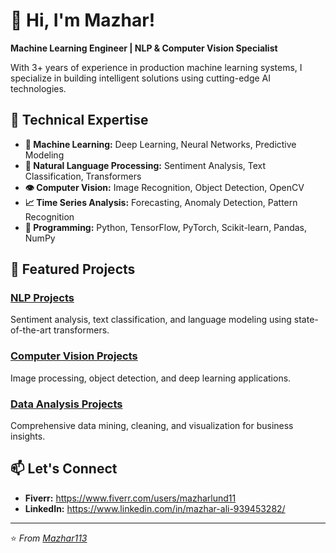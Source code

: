 # 👋 Hi, I'm Mazhar! 
**Machine Learning Engineer | NLP & Computer Vision Specialist**

With 3+ years of experience in production machine learning systems, I specialize in building intelligent solutions using cutting-edge AI technologies.

## 🔧 Technical Expertise
- **🤖 Machine Learning:** Deep Learning, Neural Networks, Predictive Modeling
- **💬 Natural Language Processing:** Sentiment Analysis, Text Classification, Transformers
- **👁️ Computer Vision:** Image Recognition, Object Detection, OpenCV
- **📈 Time Series Analysis:** Forecasting, Anomaly Detection, Pattern Recognition
- **🐍 Programming:** Python, TensorFlow, PyTorch, Scikit-learn, Pandas, NumPy

## 🚀 Featured Projects

### [NLP Projects](https://github.com/Mazhar113/NLP-Projects)
Sentiment analysis, text classification, and language modeling using state-of-the-art transformers.

### [Computer Vision Projects](https://github.com/Mazhar113/Computer-Vision-Projects)  
Image processing, object detection, and deep learning applications.

### [Data Analysis Projects](https://github.com/Mazhar113/Data-Analysis-Projects)
Comprehensive data mining, cleaning, and visualization for business insights.

## 📫 Let's Connect
- **Fiverr:** https://www.fiverr.com/users/mazharlund11
- **LinkedIn:** https://www.linkedin.com/in/mazhar-ali-939453282/

---

⭐ *From [Mazhar113](https://github.com/Mazhar113)*
